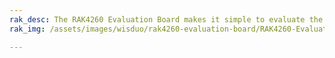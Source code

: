```yaml
---
rak_desc: The RAK4260 Evaluation Board makes it simple to evaluate the RAK4260 Stamp Module. The base board allows to test WisBlock Sensor and WisBlock IO modules.
rak_img: /assets/images/wisduo/rak4260-evaluation-board/RAK4260-Evaluation.png

---
```


<rk-redirect to="/Product-Categories/WisDuo/RAK4260-Evaluation-Board/Overview/"/>